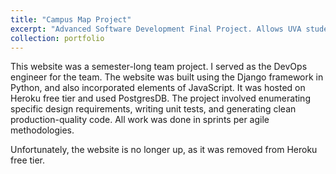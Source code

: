 ```yaml
---
title: "Campus Map Project"
excerpt: "Advanced Software Development Final Project. Allows UVA students to locate their classes on a campus map.<br/><br/><img src='/images/campusmap.png'>"
collection: portfolio
---
```

This website was a semester-long team project. I served as the DevOps engineer for the team. The website was built using the Django framework in Python, and also incorporated elements of JavaScript. It was hosted on Heroku free tier and used PostgresDB.  The project involved enumerating specific design requirements, writing unit tests, and generating clean production-quality code. All work was done in sprints per agile methodologies. 

Unfortunately, the website is no longer up, as it was removed from Heroku free tier. 